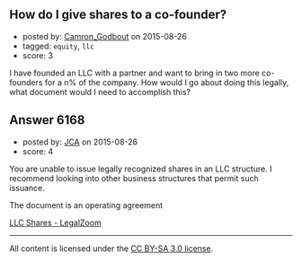 ## How do I give shares to a co-founder?

- posted by: [Camron_Godbout](https://stackexchange.com/users/4828030/camron-godbout) on 2015-08-26
- tagged: `equity`, `llc`
- score: 3

I have founded an LLC with a partner and want to bring in two more co-founders for a n% of the company. How would I go about doing this legally, what document would I need to accomplish this?


## Answer 6168

- posted by: [JCA](https://stackexchange.com/users/6822638/jca) on 2015-08-26
- score: 4

<p>You are unable to issue legally recognized shares in an LLC structure. I recommend looking into other business structures that permit such issuance.</p>

<p>The document is an operating agreement</p>

<p><a href="http://info.legalzoom.com/limited-liability-company-shares-3661.html" rel="nofollow">LLC Shares - LegalZoom</a></p>




---

All content is licensed under the [CC BY-SA 3.0 license](https://creativecommons.org/licenses/by-sa/3.0/).
